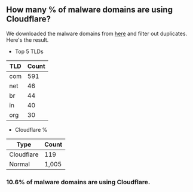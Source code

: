 ## How many % of malware domains are using Cloudflare?


We downloaded the malware domains from [here](https://urlhaus.abuse.ch) and filter out duplicates.
Here's the result.


[//]: # (start replacement)


- Top 5 TLDs

| TLD | Count |
| --- | --- |
| com | 591 |
| net | 46 |
| br | 44 |
| in | 40 |
| org | 30 |


- Cloudflare %

| Type | Count |
| --- | --- |
| Cloudflare | 119 |
| Normal | 1,005 |


### 10.6% of malware domains are using Cloudflare.